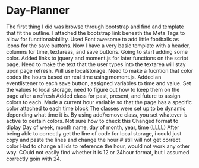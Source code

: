 # Day-Planner

The first thing I did was browse through bootstrap and find and template that fit the outline.
I attached the bootstrap link beneath the Meta Tags to allow for functionalability.
Used Font awesome to add little footballs as icons for the save buttons. 
Now I have a very basic template with a header, columns for time, textareas, and save buttons.
Going to start adding some color.
Added links to jquery and moment.js for later functions on the script page.
Need to make the text that the user types into the textarea will stay upon page refresh.  Will use localstorage.
Need to make a fucntion that color codes the hours based on real time using moment.js.
Added an eventlistener to each save button, assigned variables to time and value.
Set the values to local storage, need to figure out how to keep them on the page after a refresh
Added class for past, present, and future to assign colors to each.
Made a current hour variable so that the page has a specific color attached to each time block
The classes were set up to be dynamic depending what time it is.
By using add/remove class, you set whatever is active to certain colors. Not sure how to check this
Changed format to diplay Day of week, month name, day of month, year, time (LLLL) 
After being able to correctly get the line of code for local storage, i could just copy and paste the lines and change the hour #
still will not get correct color
Had to change all ids to reference the hour, would not work any other way.  COuld not easily find whether it is 12 or 24hour format, 
but I assumed correctly goin with 24.  




